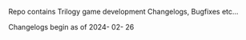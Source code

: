 Repo contains Trilogy game development Changelogs, Bugfixes etc...

Changelogs begin as of 2024- 02- 26
